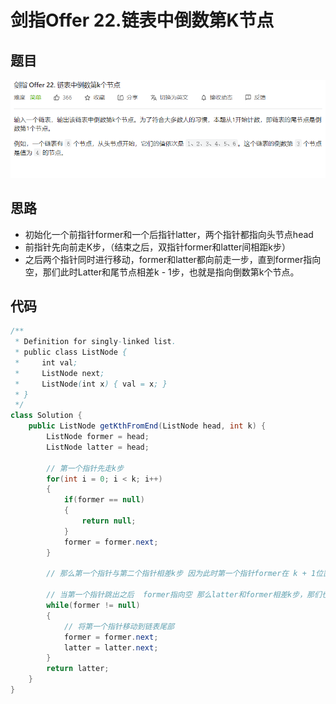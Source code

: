 # 剑指Offer 22.链表中倒数第K节点

## 题目
![图 2](../../images/39e4384980ff7c855aa1bc647669cbb3f2c3b87ac520dd09e75b08ecdc7c400e.png)  

## 思路
* 初始化一个前指针former和一个后指针latter，两个指针都指向头节点head
* 前指针先向前走K步，（结束之后，双指针former和latter间相距k步）
* 之后两个指针同时进行移动，former和latter都向前走一步，直到former指向空，那们此时Latter和尾节点相差k - 1步，也就是指向倒数第k个节点。

## 代码
```java
/**
 * Definition for singly-linked list.
 * public class ListNode {
 *     int val;
 *     ListNode next;
 *     ListNode(int x) { val = x; }
 * }
 */
class Solution {
    public ListNode getKthFromEnd(ListNode head, int k) {
        ListNode former = head;
        ListNode latter = head;

        // 第一个指针先走k步
        for(int i = 0; i < k; i++)
        {
            if(former == null)
            {
                return null;
            }
            former = former.next;
        }

        // 那么第一个指针与第二个指针相差k步 因为此时第一个指针former在 k + 1位置  latter还在第一个位置

        // 当第一个指针跳出之后  former指向空 那么latter和former相差k步，那们也就是和尾部节点相差k - 1步
        while(former != null)
        {
            // 将第一个指针移动到链表尾部
            former = former.next;
            latter = latter.next;
        }
        return latter;
    }
}
```



